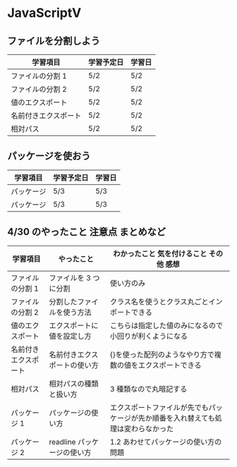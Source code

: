 # JavaScriptⅤ

## ファイルを分割しよう

| 学習項目             | 学習予定日 | 学習日 |
| -------------------- | ---------- | ------ |
| ファイルの分割 1     | 5/2        | 5/2    |
| ファイルの分割 2     | 5/2        | 5/2    |
| 値のエクスポート     | 5/2        | 5/2    |
| 名前付きエクスポート | 5/2        | 5/2    |
| 相対パス             | 5/2        | 5/2    |

## パッケージを使おう

| 学習項目   | 学習予定日 | 学習日 |
| ---------- | ---------- | ------ |
| パッケージ | 5/3        | 5/3    |
| パッケージ | 5/3        | 5/3    |

## 4/30 のやったこと 注意点 まとめなど

| 学習項目             | やったこと                   | わかったこと 気を付けること その他 感想                                            |
| -------------------- | ---------------------------- | ---------------------------------------------------------------------------------- |
| ファイルの分割 1     | ファイルを 3 つに分割        | 使い方のみ                                                                         |
| ファイルの分割 2     | 分割したファイルを使う方法   | クラス名を使うとクラス丸ごとインポートできる                                       |
| 値のエクスポート     | エクスポートに値を設定し方   | こちらは指定した値のみになるので小回りが利くようになる                             |
| 名前付きエクスポート | 名前付きエクスポートの使い方 | {}を使った配列のようなやり方で複数の値をエクスポートできる                         |
| 相対パス             | 相対パスの種類と扱い方       | 3 種類なので丸暗記する                                                             |
| パッケージ 1         | パッケージの使い方           | エクスポートファイルが先でもパッケージが先か順番を入れ替えても処理は変わらなかった |
| パッケージ 2         | readline パッケージの使い方  | 1.2 あわせてパッケージの使い方の問題                                               |
